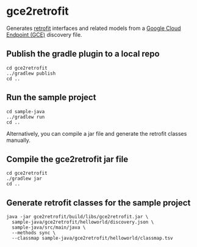 # gce2retrofit

Generates [retrofit](http://square.github.io/retrofit/) interfaces and related models from a
[Google Cloud Endpoint (GCE)](https://cloud.google.com/endpoints/) discovery file.

## Publish the gradle plugin to a local repo
    cd gce2retrofit
    ../gradlew publish
    cd ..

## Run the sample project
    cd sample-java
    ../gradlew run
    cd ..

Alternatively, you can compile a jar file and generate the retrofit classes manually.

## Compile the gce2retrofit jar file
    cd gce2retrofit
    ./gradlew jar
    cd ..
    
## Generate retrofit classes for the sample project
    java -jar gce2retrofit/build/libs/gce2retrofit.jar \
      sample-java/gce2retrofit/helloworld/discovery.json \
      sample-java/src/main/java \
      --methods sync \
      --classmap sample-java/gce2retrofit/helloworld/classmap.tsv